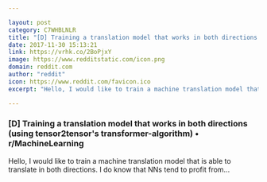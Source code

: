 ```yaml
---

layout: post
category: C7WHBLNLR
title: "[D] Training a translation model that works in both directions (using tensor2tensor's transformer-algorithm) • r/MachineLearning"
date: 2017-11-30 15:13:21
link: https://vrhk.co/2BoPjxY
image: https://www.redditstatic.com/icon.png
domain: reddit.com
author: "reddit"
icon: https://www.reddit.com/favicon.ico
excerpt: "Hello, I would like to train a machine translation model that is able to translate in both directions. I do know that NNs tend to profit from..."

---
```


### [D] Training a translation model that works in both directions (using tensor2tensor's transformer-algorithm) • r/MachineLearning

Hello, I would like to train a machine translation model that is able to translate in both directions. I do know that NNs tend to profit from...